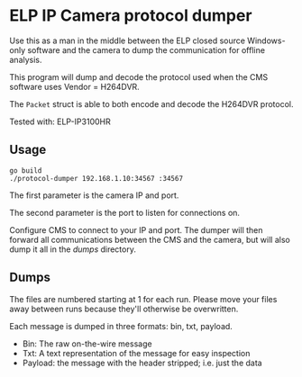 # ELP IP Camera protocol dumper

Use this as a man in the middle between the ELP closed source Windows-only
software and the camera to dump the communication for offline analysis.

This program will dump and decode the protocol used when the CMS software uses
Vendor = H264DVR.

The `Packet` struct is able to both encode and decode the H264DVR protocol.

Tested with: ELP-IP3100HR

## Usage

    go build
    ./protocol-dumper 192.168.1.10:34567 :34567

The first parameter is the camera IP and port.

The second parameter is the port to listen for connections on.

Configure CMS to connect to your IP and port. The dumper will then forward all
communications between the CMS and the camera, but will also dump it all in the
*dumps* directory.

## Dumps

The files are numbered starting at 1 for each run. Please move your files away
between runs because they'll otherwise be overwritten.

Each message is dumped in three formats: bin, txt, payload.

* Bin: The raw on-the-wire message
* Txt: A text representation of the message for easy inspection
* Payload: the message with the header stripped; i.e. just the data
